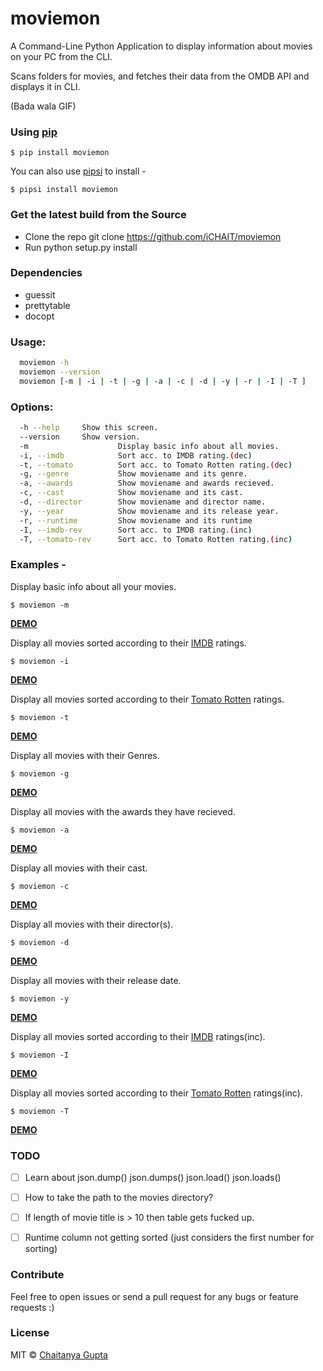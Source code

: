 # moviemon

A Command-Line Python Application to display information about movies on your PC from the CLI.

Scans folders for movies, and fetches their data from the OMDB API and displays it in CLI.

(Bada wala GIF)

### Using [pip](https://pypi.python.org/pypi/pip/)

`$ pip install moviemon`

You can also use [pipsi](https://github.com/mitsuhiko/pipsi) to install -

`$ pipsi install moviemon`


### Get the latest build from the Source

* Clone the repo git clone https://github.com/iCHAIT/moviemon
* Run python setup.py install


### Dependencies

* guessit
* prettytable
* docopt


### Usage:
```sh
  moviemon -h
  moviemon --version
  moviemon [-m | -i | -t | -g | -a | -c | -d | -y | -r | -I | -T ]
```

### Options:
```sh
  -h --help     Show this screen.
  --version     Show version.
  -m                    Display basic info about all movies.
  -i, --imdb            Sort acc. to IMDB rating.(dec)
  -t, --tomato          Sort acc. to Tomato Rotten rating.(dec)
  -g, --genre           Show moviename and its genre.
  -a, --awards          Show moviename and awards recieved.
  -c, --cast            Show moviename and its cast.
  -d, --director        Show moviename and director name.
  -y, --year            Show moviename and its release year.
  -r, --runtime         Show moviename and its runtime
  -I, --imdb-rev        Sort acc. to IMDB rating.(inc)
  -T, --tomato-rev      Sort acc. to Tomato Rotten rating.(inc)
```

### Examples -

Display basic info about all your movies.

`$ moviemon -m`

[**DEMO**]()

Display all movies sorted according to their [IMDB](http://www.imdb.com/) ratings.

`$ moviemon -i`

[**DEMO**]()

Display all movies sorted according to their [Tomato Rotten](http://www.rottentomatoes.com/) ratings.

`$ moviemon -t`

[**DEMO**]()

Display all movies with their Genres.

`$ moviemon -g`

[**DEMO**]()

Display all movies with the awards they have recieved.

`$ moviemon -a`

[**DEMO**]()

Display all movies with their cast.

`$ moviemon -c`

[**DEMO**]()

Display all movies with their director(s).

`$ moviemon -d`

[**DEMO**]()

Display all movies with their release date.

`$ moviemon -y`

[**DEMO**]()

Display all movies sorted according to their [IMDB](http://www.imdb.com/) ratings(inc).

`$ moviemon -I`

[**DEMO**]()

Display all movies sorted according to their [Tomato Rotten](http://www.rottentomatoes.com/) ratings(inc).

`$ moviemon -T`

[**DEMO**]()


### TODO

- [ ] Learn about json.dump() json.dumps() json.load() json.loads()

- [ ] How to take the path to the movies directory?

- [ ] If length of movie title is > 10 then table gets fucked up.

- [ ] Runtime column not getting sorted (just considers the first number for sorting)


### Contribute

Feel free to open issues or send a pull request for any bugs or feature requests :)


### License

MIT © [Chaitanya Gupta](https://github.com/iCHAIT)
